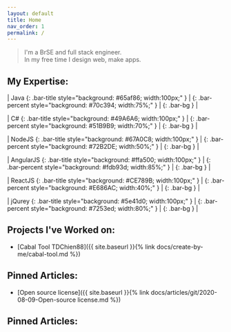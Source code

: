```yaml
---
layout: default
title: Home
nav_order: 1
permalink: /
---
```


> I'm a BrSE and full stack engineer.  
> In my free time I design web, make apps.

## My Expertise:

| Java      {: .bar-title style="background: #65af86; width:100px;" } | {: .bar-percent style="background: #70c394; width:75%;" } | {: .bar-bg } |

| C#        {: .bar-title style="background: #49A6A6; width:100px;" } | {: .bar-percent style="background: #51B9B9; width:70%;" } | {: .bar-bg } |

| NodeJS    {: .bar-title style="background: #67A0C8; width:100px;" } | {: .bar-percent style="background: #72B2DE; width:50%;" } | {: .bar-bg } |

| AngularJS {: .bar-title style="background: #ffa500; width:100px;" } | {: .bar-percent style="background: #fdb93d; width:85%;" } | {: .bar-bg } |

| ReactJS   {: .bar-title style="background: #CE789B; width:100px;" } | {: .bar-percent style="background: #E686AC; width:40%;" } | {: .bar-bg } |

| jQurey    {: .bar-title style="background: #5e41d0; width:100px;" } | {: .bar-percent style="background: #7253ed; width:80%;" } | {: .bar-bg } |



## Projects I've Worked on:
- [Cabal Tool TDChien88]({{ site.baseurl }}{% link docs/create-by-me/cabal-tool.md %})

## Pinned Articles:
- [Open source license]({{ site.baseurl }}{% link docs/articles/git/2020-08-09-Open-source license.md %})



## Pinned Articles: